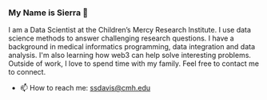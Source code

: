 ### My Name is Sierra 👋

I am a Data Scientist at the Children’s Mercy Research Institute. I use data science methods to answer challenging research questions. I have a background in medical informatics programming, data integration and data analysis. I'm also learning how web3 can help solve interesting problems. Outside of work, I love to spend time with my family. Feel free to contact me to connect.

- 📫 How to reach me: ssdavis@cmh.edu

<!--
**sierradavis/sierradavis** is a ✨ _special_ ✨ repository because its `README.md` (this file) appears on your GitHub profile.

Here are some ideas to get you started:

- 🔭 I’m currently working on ...
- 🌱 I’m currently learning ...
- 👯 I’m looking to collaborate on ...
- 🤔 I’m looking for help with ...
- 💬 Ask me about ...
- 📫 How to reach me: ...
- 😄 Pronouns: ...
- ⚡ Fun fact: ...
-->
